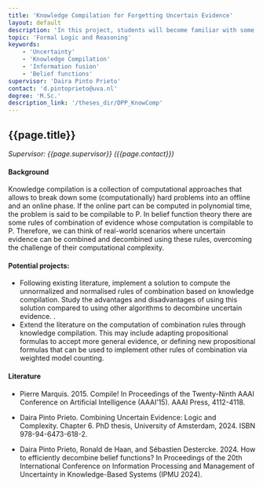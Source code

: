 ```yaml
---
title: 'Knowledge Compilation for Forgetting Uncertain Evidence'
layout: default
description: 'In this project, students will become familiar with some knowledge compilation techniques and rules for combining uncertain evidence. In particular, they will explore the advantages and disadvantages of using knowledge compilation for forgetting uncertain evidence.'
topic: 'Formal Logic and Reasoning'
keywords: 
    - 'Uncertainty'
    - 'Knowledge Compilation'
    - 'Information fusion'
    - 'Belief functions'
supervisor: 'Daira Pinto Prieto'
contact: 'd.pintoprieto@uva.nl'
degree: 'M.Sc.'
description_link: '/theses_dir/DPP_KnowComp'
---
```


## {{page.title}} 
*Supervisor: {{page.supervisor}} ({{page.contact}})*

#### Background
Knowledge compilation is a collection of computational approaches that allows to break down some (computationally) hard problems into an offline and an online phase. If the online part can be computed in polynomial time, the problem is said to be compilable to P. In belief function theory there are some rules of combination of evidence whose computation is compilable to P.  Therefore, we can think of real-world scenarios where uncertain evidence can be combined and decombined using these rules, overcoming the challenge of their computational complexity.


#### Potential projects:
- Following existing literature, implement a solution to compute the unnormalized and normalised rules of combination based on knowledge compilation. Study the advantages and disadvantages of using this solution compared to using other algorithms to decombine uncertain evidence. .
- Extend the literature on the computation of combination rules through knowledge compilation. This may include adapting propositional formulas to accept more general evidence, or defining new propositional formulas that can be used to implement other rules of combination via weighted model counting. 


#### Literature
- Pierre Marquis. 2015. Compile! In Proceedings of the Twenty-Ninth AAAI Conference on Artificial Intelligence (AAAI’15). AAAI Press, 4112-4118.

- Daira Pinto Prieto. Combining Uncertain Evidence: Logic and Complexity. Chapter 6. PhD thesis, University of Amsterdam, 2024. ISBN 978-94-6473-618-2.
- Daira Pinto Prieto, Ronald de Haan, and Sébastien Destercke. 2024. How to efficiently decombine belief functions? In Proceedings of the 20th International Conference on Information Processing and Management of Uncertainty in Knowledge-Based Systems (IPMU 2024).



